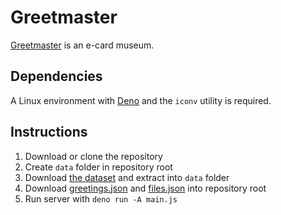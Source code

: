 # Greetmaster
[Greetmaster](https://greetmaster.net/) is an e-card museum.

## Dependencies
A Linux environment with [Deno](https://deno.com/) and the `iconv` utility is required.

## Instructions
1. Download or clone the repository
2. Create `data` folder in repository root
3. Download [the dataset](https://archive.org/download/imgag.com/imgag.com.zip) and extract into `data` folder
4. Download [greetings.json](https://archive.org/download/greetmaster-metadata/greetings.json) and [files.json](https://archive.org/download/greetmaster-metadata/files.json) into repository root
5. Run server with `deno run -A main.js`